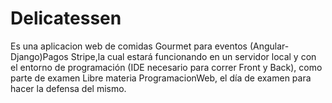 # Delicatessen
Es una aplicacion web de comidas Gourmet para eventos (Angular-Django)Pagos Stripe,la cual estará funcionando en un servidor local y con el entorno de programación (IDE necesario para correr Front y Back), como parte de examen Libre materia ProgramacionWeb, el día de examen para hacer la defensa del mismo. 
